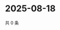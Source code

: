 # 2025-08-18

共 0 条

<!-- BEGIN ZHIHUVIDEO -->
<!-- 最后更新时间 Mon Aug 18 2025 05:10:22 GMT+0800 (China Standard Time) -->

<!-- END ZHIHUVIDEO -->
